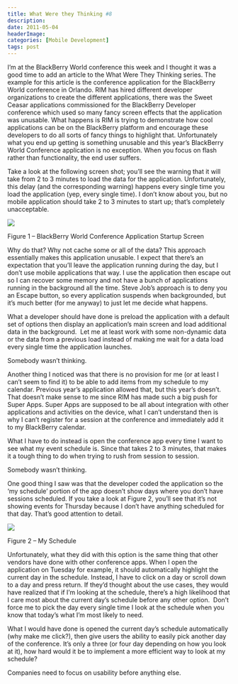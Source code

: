 ```yaml
---
title: What Were they Thinking #8
description: 
date: 2011-05-04
headerImage: 
categories: [Mobile Development]
tags: post
---
```


I’m at the BlackBerry World conference this week and I thought it was a good time to add an article to the What Were They Thinking series. The example for this article is the conference application for the BlackBerry World conference in Orlando. RIM has hired different developer organizations to create the different applications, there was the Sweet Ceasar applications commissioned for the BlackBerry Developer conference which used so many fancy screen effects that the application was unusable. What happens is RIM is trying to demonstrate how cool applications can be on the BlackBerry platform and encourage these developers to do all sorts of fancy things to highlight that. Unfortunately what you end up getting is something unusable and this year’s BlackBerry World Conference application is no exception. When you focus on flash rather than functionality, the end user suffers.

Take a look at the following screen shot; you’ll see the warning that it will take from 2 to 3 minutes to load the data for the application. Unfortunately, this delay (and the corresponding warning) happens every single time you load the application (yep, every single time). I don’t know about you, but no mobile application should take 2 to 3 minutes to start up; that’s completely unacceptable.

![](images/stories/bb_app_world_app_1.jpg)

Figure 1 – BlackBerry World Conference Application Startup Screen

Why do that? Why not cache some or all of the data? This approach essentially makes this application unusable. I expect that there’s an expectation that you’ll leave the application running during the day, but I don’t use mobile applications that way. I use the application then escape out so I can recover some memory and not have a bunch of applications running in the background all the time. Steve Job’s approach is to deny you an Escape button, so every application suspends when backgrounded, but it’s much better (for me anyway) to just let me decide what happens. 

What a developer should have done is preload the application with a default set of options then display an application’s main screen and load additional data in the background.  Let me at least work with some non-dynamic data or the data from a previous load instead of making me wait for a data load every single time the application launches.

Somebody wasn’t thinking.

Another thing I noticed was that there is no provision for me (or at least I can’t seem to find it) to be able to add items from my schedule to my calendar. Previous year’s application allowed that, but this year’s doesn’t. That doesn’t make sense to me since RIM has made such a big push for Super Apps. Super Apps are supposed to be all about integration with other applications and activities on the device, what I can’t understand then is why I can’t register for a session at the conference and immediately add it to my BlackBerry calendar.

What I have to do instead is open the conference app every time I want to see what my event schedule is. Since that takes 2 to 3 minutes, that makes it a tough thing to do when trying to rush from session to session. 

Somebody wasn’t thinking.

One good thing I saw was that the developer coded the application so the ‘my schedule’ portion of the app doesn’t show days where you don’t have sessions scheduled. If you take a look at Figure 2, you’ll see that it’s not showing events for Thursday because I don’t have anything scheduled for that day. That’s good attention to detail.

![](images/stories/bb_app_world_app_2.jpg)

Figure 2 – My Schedule

Unfortunately, what they did with this option is the same thing that other vendors have done with other conference apps. When I open the application on Tuesday for example, it should automatically highlight the current day in the schedule. Instead, I have to click on a day or scroll down to a day and press return. If they’d thought about the use cases, they would have realized that if I’m looking at the schedule, there’s a high likelihood that I care most about the current day’s schedule before any other option.  Don’t force me to pick the day every single time I look at the schedule when you know that today’s what I’m most likely to need.

What I would have done is opened the current day’s schedule automatically (why make me click?), then give users the ability to easily pick another day of the conference. It’s only a three (or four day depending on how you look at it), how hard would it be to implement a more efficient way to look at my schedule?

Companies need to focus on usability before anything else.